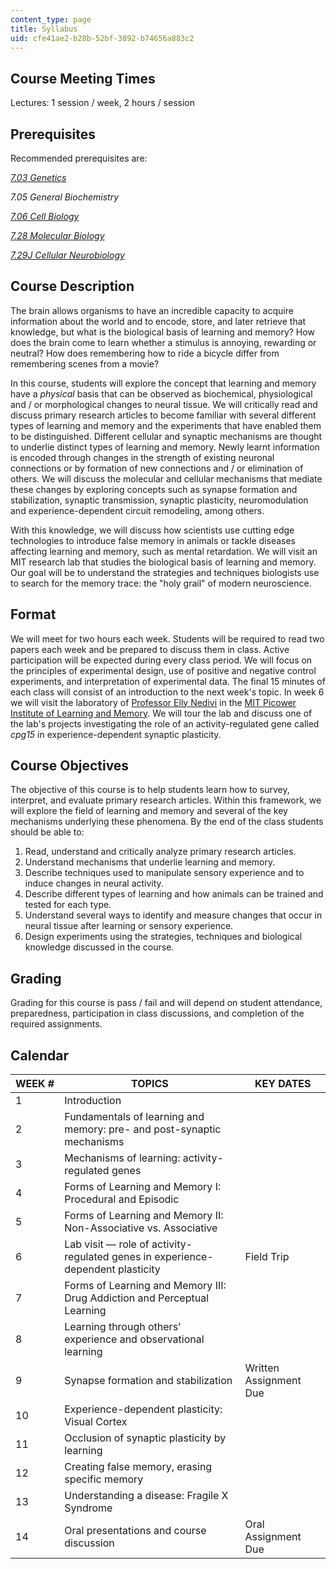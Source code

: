```yaml
---
content_type: page
title: Syllabus
uid: cfe41ae2-b28b-52bf-3892-b74656a883c2
---
```


Course Meeting Times
--------------------

Lectures: 1 session / week, 2 hours / session

Prerequisites
-------------

Recommended prerequisites are:

[_7.03 Genetics_](/courses/7-03-genetics-fall-2004/)

_7.05 General Biochemistry_

[_7.06 Cell Biology_](/courses/7-06-cell-biology-spring-2007/)

[_7.28 Molecular Biology_](/courses/7-28-molecular-biology-spring-2005/)

[_7.29J Cellular Neurobiology_](/courses/7-29j-cellular-neurobiology-spring-2012/)

Course Description
------------------

The brain allows organisms to have an incredible capacity to acquire information about the world and to encode, store, and later retrieve that knowledge, but what is the biological basis of learning and memory? How does the brain come to learn whether a stimulus is annoying, rewarding or neutral? How does remembering how to ride a bicycle differ from remembering scenes from a movie?

In this course, students will explore the concept that learning and memory have a _physical_ basis that can be observed as biochemical, physiological and / or morphological changes to neural tissue. We will critically read and discuss primary research articles to become familiar with several different types of learning and memory and the experiments that have enabled them to be distinguished. Different cellular and synaptic mechanisms are thought to underlie distinct types of learning and memory. Newly learnt information is encoded through changes in the strength of existing neuronal connections or by formation of new connections and / or elimination of others. We will discuss the molecular and cellular mechanisms that mediate these changes by exploring concepts such as synapse formation and stabilization, synaptic transmission, synaptic plasticity, neuromodulation and experience-dependent circuit remodeling, among others.

With this knowledge, we will discuss how scientists use cutting edge technologies to introduce false memory in animals or tackle diseases affecting learning and memory, such as mental retardation. We will visit an MIT research lab that studies the biological basis of learning and memory. Our goal will be to understand the strategies and techniques biologists use to search for the memory trace: the "holy grail" of modern neuroscience.

Format
------

We will meet for two hours each week. Students will be required to read two papers each week and be prepared to discuss them in class. Active participation will be expected during every class period. We will focus on the principles of experimental design, use of positive and negative control experiments, and interpretation of experimental data. The final 15 minutes of each class will consist of an introduction to the next week's topic. In week 6 we will visit the laboratory of [Professor Elly Nedivi](http://picower.mit.edu/elly-nedivi) in the [MIT Picower Institute of Learning and Memory](http://picower.mit.edu/). We will tour the lab and discuss one of the lab's projects investigating the role of an activity-regulated gene called _cpg15_ in experience-dependent synaptic plasticity.

Course Objectives
-----------------

The objective of this course is to help students learn how to survey, interpret, and evaluate primary research articles. Within this framework, we will explore the field of learning and memory and several of the key mechanisms underlying these phenomena. By the end of the class students should be able to:

1.  Read, understand and critically analyze primary research articles.
2.  Understand mechanisms that underlie learning and memory.
3.  Describe techniques used to manipulate sensory experience and to induce changes in neural activity.
4.  Describe different types of learning and how animals can be trained and tested for each type.
5.  Understand several ways to identify and measure changes that occur in neural tissue after learning or sensory experience.
6.  Design experiments using the strategies, techniques and biological knowledge discussed in the course.

Grading
-------

Grading for this course is pass / fail and will depend on student attendance, preparedness, participation in class discussions, and completion of the required assignments.

Calendar
--------

| WEEK # | TOPICS | KEY DATES |
| --- | --- | --- |
| 1 | Introduction | &nbsp; |
| 2 | Fundamentals of learning and memory: pre- and post-synaptic mechanisms | &nbsp; |
| 3 | Mechanisms of learning: activity-regulated genes | &nbsp; |
| 4 | Forms of Learning and Memory I: Procedural and Episodic | &nbsp; |
| 5 | Forms of Learning and Memory II: Non-Associative vs. Associative | &nbsp; |
| 6 | Lab visit — role of activity-regulated genes in experience-dependent plasticity | Field Trip |
| 7 | Forms of Learning and Memory III: Drug Addiction and Perceptual Learning | &nbsp; |
| 8 | Learning through others' experience and observational learning | &nbsp; |
| 9 | Synapse formation and stabilization | Written Assignment Due |
| 10 | Experience-dependent plasticity: Visual Cortex | &nbsp; |
| 11 | Occlusion of synaptic plasticity by learning | &nbsp; |
| 12 | Creating false memory, erasing specific memory | &nbsp; |
| 13 | Understanding a disease: Fragile X Syndrome | &nbsp; |
| 14 | Oral presentations and course discussion | Oral Assignment Due